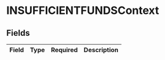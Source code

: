 # INSUFFICIENTFUNDSContext


## Fields

| Field       | Type        | Required    | Description |
| ----------- | ----------- | ----------- | ----------- |